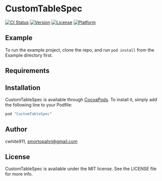 # CustomTableSpec

[![CI Status](http://img.shields.io/travis/cwhite911/CustomTableSpec.svg?style=flat)](https://travis-ci.org/cwhite911/CustomTableSpec)
[![Version](https://img.shields.io/cocoapods/v/CustomTableSpec.svg?style=flat)](http://cocoapods.org/pods/CustomTableSpec)
[![License](https://img.shields.io/cocoapods/l/CustomTableSpec.svg?style=flat)](http://cocoapods.org/pods/CustomTableSpec)
[![Platform](https://img.shields.io/cocoapods/p/CustomTableSpec.svg?style=flat)](http://cocoapods.org/pods/CustomTableSpec)

## Example

To run the example project, clone the repo, and run `pod install` from the Example directory first.

## Requirements

## Installation

CustomTableSpec is available through [CocoaPods](http://cocoapods.org). To install
it, simply add the following line to your Podfile:

```ruby
pod "CustomTableSpec"
```

## Author

cwhite911, smortopahri@gmail.com

## License

CustomTableSpec is available under the MIT license. See the LICENSE file for more info.
